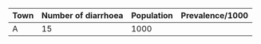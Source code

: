 | Town | Number of diarrhoea | Population | Prevalence/1000 |
|------|---------------------|------------|-----------------|
| A    | 15                  | 1000    